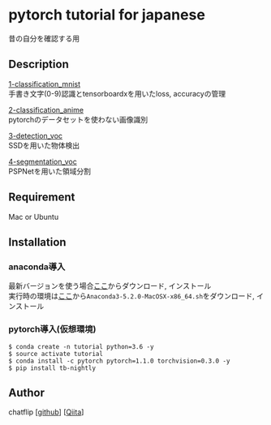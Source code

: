 pytorch tutorial for japanese
====

昔の自分を確認する用

## Description
[1-classification_mnist](https://github.com/chatflip/tutorial_pytorch_japanese/tree/master/1-classification_mnist)  
手書き文字(0-9)認識とtensorboardxを用いたloss, accuracyの管理  

[2-classification_anime](https://github.com/chatflip/tutorial_pytorch_japanese/tree/master/2-classification_anime)  
pytorchのデータセットを使わない画像識別  

[3-detection_voc](https://github.com/chatflip/tutorial_pytorch_japanese/tree/master/3-detection_voc)  
SSDを用いた物体検出  

[4-segmentation_voc](https://github.com/chatflip/tutorial_pytorch_japanese/tree/master/4-segmentation_voc)  
PSPNetを用いた領域分割  


## Requirement
Mac or Ubuntu

## Installation
### anaconda導入
最新バージョンを使う場合[ここ](https://www.anaconda.com/distribution/)からダウンロード, インストール  
実行時の環境は[ここ](https://repo.continuum.io/archive/)から```Anaconda3-5.2.0-MacOSX-x86_64.sh```をダウンロード, インストール

### pytorch導入(仮想環境)
```
$ conda create -n tutorial python=3.6 -y
$ source activate tutorial
$ conda install -c pytorch pytorch=1.1.0 torchvision=0.3.0 -y
$ pip install tb-nightly
```

## Author
chatflip
[[github](https://github.com/chatflip)]
[[Qiita](https://qiita.com/chat-flip)]  
